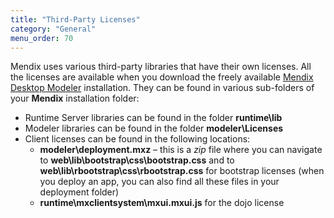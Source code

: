 ```yaml
---
title: "Third-Party Licenses"
category: "General"
menu_order: 70
---
```



Mendix uses various third-party libraries that have their own licenses. All the licenses are available when you download the freely available [Mendix Desktop Modeler](https://marketplace.mendix.com/link/studiopro/) installation. They can be found in various sub-folders of your **Mendix** installation folder:

*   Runtime Server libraries can be found in the folder **runtime\lib**
*   Modeler libraries can be found in the folder **modeler\Licenses**
*   Client licenses can be found in the following locations:
	* **modeler\deployment.mxz** – this is a *zip* file where you can navigate to **web\lib\bootstrap\css\bootstrap.css** and to **web\lib\rbootstrap\css\rbootstrap.css** for bootstrap licenses (when you deploy an app, you can also find all these files in your deployment folder)
	* **runtime\mxclientsystem\mxui.mxui.js** for the dojo license

